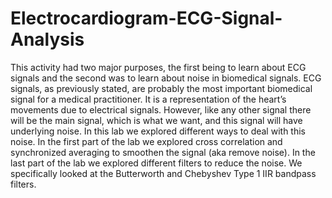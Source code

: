 # Electrocardiogram-ECG-Signal-Analysis
This activity had two major purposes, the first being to learn about ECG signals and the second was to learn about noise in biomedical signals. ECG signals, as previously stated, are probably the most important biomedical signal for a medical practitioner. It is a representation of the heart’s movements due to electrical signals. However, like any other signal there will be the main signal, which is what we want, and this signal will have underlying noise. In this lab we explored different ways to deal with this noise. In the first part of the lab we explored cross correlation and synchronized averaging to smoothen the signal (aka remove noise). In the last part of the lab we explored different filters to reduce the noise. We specifically looked at the Butterworth and Chebyshev Type 1 IIR bandpass filters. 
